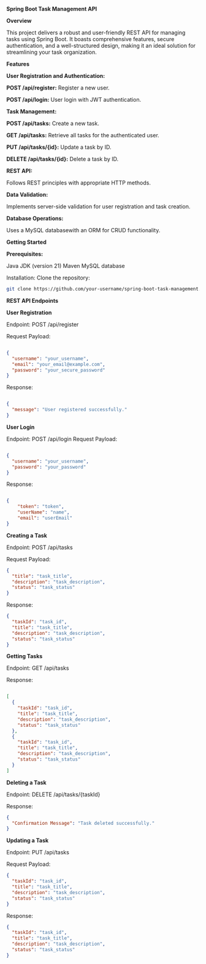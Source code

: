 **Spring Boot Task Management API**

**Overview**

This project delivers a robust and user-friendly REST API for managing tasks using Spring Boot. It boasts comprehensive features, secure authentication, and a well-structured design, making it an ideal solution for streamlining your task organization.

**Features**

**User Registration and Authentication:** 

**POST /api/register:** Register a new user.

**POST /api/login:** User login with JWT authentication.


**Task Management:**

**POST /api/tasks:** Create a new task.

**GET /api/tasks:** Retrieve all tasks for the authenticated user.

**PUT /api/tasks/{id}:** Update a task by ID.

**DELETE /api/tasks/{id}:** Delete a task by ID.


**REST API:**

Follows REST principles with appropriate HTTP methods.

**Data Validation:**

Implements server-side validation for user registration and task creation.

**Database Operations:**

Uses a MySQL databasewith an ORM for CRUD functionality.


**Getting Started**

**Prerequisites:**

Java JDK (version 21)
Maven
MySQL database


Installation:
Clone the repository: 
```bash
git clone https://github.com/your-username/spring-boot-task-management.git
```

**REST API Endpoints**

**User Registration**

Endpoint: POST /api/register

Request Payload:
```json

{
  "username": "your_username",
  "email": "your_email@example.com",
  "password": "your_secure_password"
}
```
Response:
```json

{
  "message": "User registered successfully."
}
```

**User Login**

Endpoint: POST /api/login
Request Payload:
```json

{
  "username": "your_username",
  "password": "your_password"
}
```
Response:
```json

{
    "token": "token",
    "userName": "name",
    "email": "userEmail"
}
```

**Creating a Task**

Endpoint: POST /api/tasks

Request Payload:
```json
{
  "title": "task_title",
  "description": "task_description",
  "status": "task_status"
}
```
Response:
```json
{
  "taskId": "task_id",
  "title": "task_title",
  "description": "task_description",
  "status": "task_status"
}
```

**Getting Tasks**

Endpoint: GET /api/tasks

Response:
```json

[
  {
    "taskId": "task_id",
    "title": "task_title",
    "description": "task_description",
    "status": "task_status"
  },
  {
    "taskId": "task_id",
    "title": "task_title",
    "description": "task_description",
    "status": "task_status"
  }
]
```
**Deleting a Task**

Endpoint: DELETE /api/tasks/{taskId}

Response:
```json
{
  "Confirmation Message": "Task deleted successfully."
}
```

**Updating a Task**

Endpoint: PUT /api/tasks

Request Payload:
```json
{
  "taskId": "task_id",
  "title": "task_title",
  "description": "task_description",
  "status": "task_status"
}
```
Response:
```json
{
  "taskId": "task_id",
  "title": "task_title",
  "description": "task_description",
  "status": "task_status"
}
```
